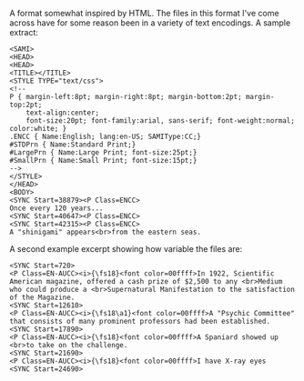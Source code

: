 A format somewhat inspired by HTML. The files in this format
I've come across have for some reason been in a variety of text
encodings. A sample extract:

~~~
<SAMI>
<HEAD>
<HEAD>
<TITLE></TITLE>
<STYLE TYPE="text/css">
<!--
P { margin-left:8pt; margin-right:8pt; margin-bottom:2pt; margin-top:2pt;
	text-align:center;
	font-size:20pt; font-family:arial, sans-serif; font-weight:normal; color:white; }
.ENCC { Name:English; lang:en-US; SAMIType:CC;}
#STDPrn { Name:Standard Print;}
#LargePrn { Name:Large Print; font-size:25pt;}
#SmallPrn { Name:Small Print; font-size:15pt;}
-->
</STYLE>
</HEAD>
<BODY>
<SYNC Start=38879><P Class=ENCC>
Once every 120 years...
<SYNC Start=40647><P Class=ENCC>
<SYNC Start=42315><P Class=ENCC>
A "shinigami" appears<br>from the eastern seas.

~~~
A second example excerpt showing how variable the files are:

~~~
<SYNC Start=720>
<P Class=EN-AUCC><i>{\fs18}<font color=00ffff>In 1922, Scientific American magazine, offered a cash prize of $2,500 to any <br>Medium who could produce a <br>Supernatural Manifestation to the satisfaction of the Magazine.
<SYNC Start=12610>
<P Class=EN-AUCC><i>{\fs18\a1}<font color=00ffff>A "Psychic Committee" that consists of many prominent professors had been established.
<SYNC Start=17890>
<P Class=EN-AUCC><i>{\fs18}<font color=00ffff>A Spaniard showed up <br>to take on the challenge.
<SYNC Start=21690>
<P Class=EN-AUCC><i>{\fs18}<font color=00ffff>I have X-ray eyes 
<SYNC Start=24690>

~~~

